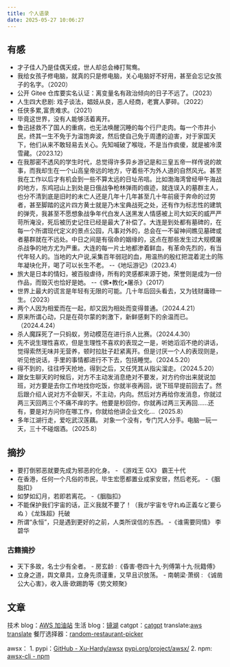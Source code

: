 ```yaml
---
title: 个人语录
date: 2025-05-27 10:06:27
---
```


## 有感

- 才子佳人乃是佳偶天成，世人却总会棒打鸳鸯。
- 我给女孩子修电脑，就真的只是修电脑，关心电脑好不好用，甚至会忘记女孩子的名字。（2020）
- 公开 Gitee 仓库要实名认证：离变量名有政治倾向的日子不远了。（2023）
- 人生四大悲剧: 戏子谈法，娼妓从良，恶人经商，老實人夢碎。（2022）
- 任侠多累,富贵难求。（2021）
- 毕竟这世界，没有人能够活着离开。
- 鲁迅拯救不了国人的重病，也无法唤醒沉睡的每个行尸走肉。每一个市井小民，终其一生不免于为温饱奔波，然后使自己免于周遭的迫害，对于家国天下，他们从来不敢轻易去关心。先知喊破了喉咙，不是当作疯傻，就是被冷漠雪藏。（2023.12）
- 在我那密不透风的学生时代，总觉得许多异乡游记是和三皇五帝一样传说的故事，而我却生在一个山高皇帝远的地方，守着些不为外人道的自然风光。甚至我在工作以后才有机会到一些不算太远的日址吊唁。比如渤海湾曾经甲午海战的地方，东鸡冠山上到处是日俄战争枪林弹雨的痕迹，就连误入的墓群主人，也分不清到底是旧时的未亡人还是几年十几年甚至几十年前疲于奔命的过劳者，甚至脚踏的这片四方黄士就是乃木宝典战死之处，还有作为标志性的建筑的弹壳，我甚至不愿想象战争年代白发人送黑发人情感被上司大如天的威严严苛所淹没，死后被历史记住已经是最大了补偿了。大连是到处都有墓碑的，在每一个所谓现代定义的景点公园，凡事对外的，总会在一不留神间瞧见墓碑或者墓群就在不远处。中日之间是有宿命的姻缘的，这点在那些发生过大规模屠杀战争的地方尤为严重。大连的每一片土地都渗着鲜血，有革命先烈的，有当代年轻人的。当地的大户说,采集百年弱冠的血，用温热的殷红把混着泥土的陈年凝块化开，喝了可以长生不老。 --《地坛游记》（2023.4）
- 旅大是日本的情妇，被百般虐待，所有的灵感都来源于她，荣誉则是成为一份作品，而毁灭也恰好是她。 --《佛•教化•屠杀》（2017）
- 世界上最大的谎言是年轻有无限的可能。几十年后回头看去，又为钱财庸碌一生。（2023）
- 两个人因为相爱而在一起，却又因为相处而变得普通。（2024.4.21）
- 原来所谓心动，只是在荷尔蒙的刺激下，新鲜感剩下的余温而已。（2024.4.24）
- 杀人魔踩死了一只蚂蚁，劳动模范在进行杀人比赛。（2024.4.30）
- 先不说生理性喜欢，但是生理性不喜欢的表现之一是，听她滔滔不绝的讲话，觉得索然无味并无营养，顿时拉肚子赶紧离开。但是讨厌一个人的表现则是，听见他说话，手里的事情都进行不下去，包括睡觉。（2024.5.20）
- 得不到的，往往呼天抢地，得到之后，又任凭其从指尖溜走。（2024.5.20）
- 跟女生聊天的时候后，对方不主动发消息绝对不要发，对方约你出来就说加班，对方要是去你工作地找你吃饭，你就半夜再回，说下班早提前回去了。然后跟介绍人说对方不会聊天，不主动，内向。然后对方再给你发消息，你就过两三天回两三个不痛不痒的字。他要是秒回你，你就再过两三天再回……还有，要是对方问你在哪工作，你就给他讲企业文化…（2025.8）
- 多年江湖行走，爱吃武汉莲藕。 对象一个没有，专门咒人分手。电脑一玩一天，三十不碰烟酒。（2025.8）

## 摘抄

- 要打倒邪恶就要先成为邪恶的化身。 - 《游戏王 GX》 霸王十代
- 在香港，任何一个凡俗的市民，毕生宏愿都置业成家安居，然后老死。 -《胭脂扣》
- 如梦如幻月，若即若离花。 -《胭脂扣》
- 不能保护我们宇宙的话，正义我就不要了！（我が宇宙を守れぬ正義など要らぬ ）《龙珠超》托破
- 所谓“永恒”，只是遇到更好的之前，人类所误信的东西。 -《谁需要同情》 李碧华

### 古籍摘抄

- 天下多故，名士少有全者。 - 房玄龄 :《昏害·卷四十九·列傅第十九·阮籍傅》
- 立身之道，舆文章具，立身先须谨重，又早且识放荡。 - 南朝梁·萧纲 : 《诚凿公大心害》，收入唐·欧踢韵等《势文颊聚》

## 文章

技术 blog：[AWS 加油站](https://awser.netlify.app/)
生活 blog：[镜湖](https://xu-hardy.github.io/)
catgpt：[catgpt](https://catgptweb.onrender.com/)
translate:[aws translate](https://aws-translate.onrender.com)
餐厅选择器：[random-restaurant-picker](https://chichichi.netlify.app/)

awsx： 1. pypi：[GitHub - Xu-Hardy/awsx](https://github.com/Xu-Hardy/awsx) [pypi.org/project/awsx/](https://pypi.org/project/awsx/ "https://pypi.org/project/awsx/") 2. npm: [awsx-cli - npm](https://www.npmjs.com/package/awsx-cli)
